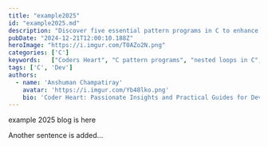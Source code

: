 ```yaml
---
title: "example2025"
id: "example2025.md"
description: "Discover five essential pattern programs in C to enhance your understanding of nested loops and control structures. This guide covers various triangle patterns with step-by-step explanations and output examples, helping you master C programming patterns and algorithmic thinking."
pubDate: "2024-12-21T12:00:10.188Z"
heroImage: "https://i.imgur.com/T0AZo2N.png"
categories: ['C']
keywords:   ["Coders Heart", "C pattern programs", "nested loops in C", "C programming examples", "loop patterns in C", "triangle pattern C", "reverse triangle in C", "decreasing patterns C", "bottom-aligned triangle C", "inverted triangle C", "looping techniques", "C programming tutorials", "pattern generation in C", "programming challenges", "C code examples", "C language exercises", "algorithm examples"]
tags: ['C', 'Dev']
authors:
  - name: 'Anshuman Champatiray'
    avatar: 'https://i.imgur.com/Yb48lko.png'
    bio: 'Coder Heart: Passionate Insights and Practical Guides for Developers'
---
```



example 2025 blog is here

Another sentence is added...